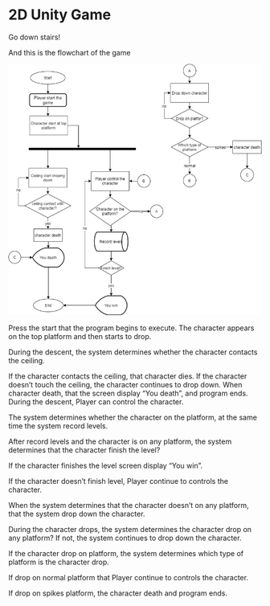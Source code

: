 # 2D Unity Game
Go down stairs!

And this is the flowchart of the game 

<img src="Images/Flowchart.png" width="700" height="500">

Press the start that the program begins to execute. The character appears on the top platform and then starts to drop. 

During the descent, the system determines whether the character contacts the ceiling.

If the character contacts the ceiling, that character dies. If the character doesn’t touch the ceiling, the character continues to drop down. When character death, that the screen 
display “You death”, and program ends. During the descent, Player can control the character. 

The system determines whether the character on the platform, at the same time the system record levels. 

After record levels and the character is on any platform, the system determines that the character finish the level? 

If the character finishes the level screen display “You win”. 

If the character doesn’t finish level, Player continue to controls the character. 

When the system determines that the character doesn’t on any platform, that the system drop down the character. 

During the character drops, the system determines the character drop on any platform? If not, the system continues to drop down the character. 

If the character drop on platform, the system determines which type of platform is the character drop. 

If drop on normal platform that Player continue to controls the character. 

If drop on spikes platform, the character death and program ends.

